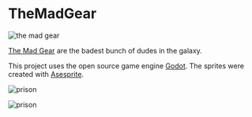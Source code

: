 # TheMadGear

![the mad gear](https://raw.githubusercontent.com/ramza/TheMadGear/master/images/cutscenes/title.png)

[The Mad Gear](https://www.facebook.com/themadgear/) are the badest bunch of dudes in the galaxy. 

This project uses the open source game engine [Godot](https://godotengine.org/). The sprites were created with [Asesprite](https://www.aseprite.org/). 

![prison](https://raw.githubusercontent.com/ramza/TheMadGear/master/images/screenshots/prison.png)

![prison](https://raw.githubusercontent.com/ramza/TheMadGear/master/images/screenshots/city.png)
